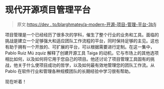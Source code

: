 # 现代开源项目管理平台

> 原文:[https://dev . to/blarghmatey/a-modern-开源-项目-管理-平台-3b1j](https://dev.to/blarghmatey/a-modern-open-source-project-management-platform-3b1j)

项目管理是一个已经经历了很多次的学科，催生了整个行业的业务和工具。面临的挑战是建立一个足够强大和适应团队工作流程的平台，同时保持足够的主见。这也有助于拥有一个开放的、可扩展的平台，可以根据需要进行定制。在这一集中，Pablo Ruiz Mú zquiz 解释了创建开源工具 Taiga 的动机，它与市场上的其他选项相比如何，以及如何将它用于您自己的项目。他还讨论了项目管理工具固有的挑战，他关于什么使项目成功的哲学，以及如何最有效地管理您的团队工作流。从 Pablo 在软件行业和管理各种规模团队的长期经验中学习很有帮助。

现在听着！